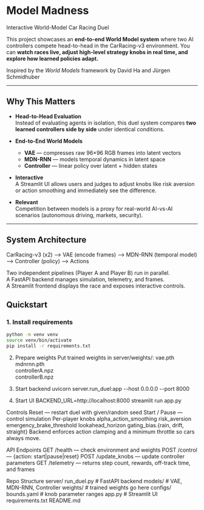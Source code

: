 # Model Madness

Interactive World-Model Car Racing Duel

This project showcases an **end-to-end World Model system** where two AI controllers compete head-to-head in the CarRacing-v3 environment. You can **watch races live, adjust high-level strategy knobs in real time, and explore how learned policies adapt.**

Inspired by the *World Models* framework by David Ha and Jürgen Schmidhuber

---

## Why This Matters

- **Head-to-Head Evaluation**  
  Instead of evaluating agents in isolation, this duel system compares **two learned controllers side by side** under identical conditions.  

- **End-to-End World Models**  
  - **VAE** — compresses raw 96×96 RGB frames into latent vectors  
  - **MDN-RNN** — models temporal dynamics in latent space  
  - **Controller** — linear policy over latent + hidden states  

- **Interactive**  
  A Streamlit UI allows users and judges to adjust knobs like risk aversion or action smoothing and immediately see the difference.  

- **Relevant**  
  Competition between models is a proxy for real-world AI-vs-AI scenarios (autonomous driving, markets, security).  

---

## System Architecture

CarRacing-v3 (x2) --> VAE (encode frames) --> MDN-RNN (temporal model) --> Controller (policy) --> Actions

Two independent pipelines (Player A and Player B) run in parallel.  
A FastAPI backend manages simulation, telemetry, and frames.  
A Streamlit frontend displays the race and exposes interactive controls.  

## Quickstart
### 1. Install requirements
  ```bash
  python -m venv venv
  source venv/bin/activate
  pip install -r requirements.txt
  ```

2. Prepare weights
Put trained weights in server/weights/:
    vae.pth  
    mdnrnn.pth  
    controllerA.npz  
    controllerB.npz

3. Start backend
   uvicorn server.run_duel:app --host 0.0.0.0 --port 8000

4. Start UI
   BACKEND_URL=http://localhost:8000 streamlit run app.py

Controls
  Reset — restart duel with given/random seed
  Start / Pause — control simulation
  Per-player knobs
  alpha_action_smoothing
  risk_aversion
  emergency_brake_threshold
  lookahead_horizon
  gating_bias.{rain, drift, straight}
  Backend enforces action clamping and a minimum throttle so cars always move.

API Endpoints
  GET /health — check environment and weights
  POST /control — {action: start|pause|reset}
  POST /update_knobs — update controller parameters
  GET /telemetry — returns step count, rewards, off-track time, and frames

Repo Structure
  server/
  run_duel.py      # FastAPI backend
  models/          # VAE, MDN-RNN, Controller
  weights/         # trained weights go here
configs/
  bounds.yaml      # knob parameter ranges
app.py             # Streamlit UI
requirements.txt
README.md



